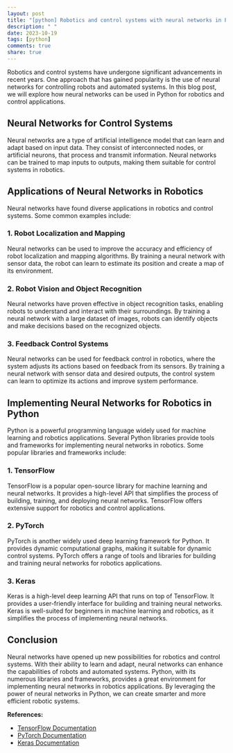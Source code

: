 ```yaml
---
layout: post
title: "[python] Robotics and control systems with neural networks in Python"
description: " "
date: 2023-10-19
tags: [python]
comments: true
share: true
---
```


Robotics and control systems have undergone significant advancements in recent years. One approach that has gained popularity is the use of neural networks for controlling robots and automated systems. In this blog post, we will explore how neural networks can be used in Python for robotics and control applications.

## Neural Networks for Control Systems

Neural networks are a type of artificial intelligence model that can learn and adapt based on input data. They consist of interconnected nodes, or artificial neurons, that process and transmit information. Neural networks can be trained to map inputs to outputs, making them suitable for control systems in robotics.

## Applications of Neural Networks in Robotics

Neural networks have found diverse applications in robotics and control systems. Some common examples include:

### 1. Robot Localization and Mapping

Neural networks can be used to improve the accuracy and efficiency of robot localization and mapping algorithms. By training a neural network with sensor data, the robot can learn to estimate its position and create a map of its environment.

### 2. Robot Vision and Object Recognition

Neural networks have proven effective in object recognition tasks, enabling robots to understand and interact with their surroundings. By training a neural network with a large dataset of images, robots can identify objects and make decisions based on the recognized objects.

### 3. Feedback Control Systems

Neural networks can be used for feedback control in robotics, where the system adjusts its actions based on feedback from its sensors. By training a neural network with sensor data and desired outputs, the control system can learn to optimize its actions and improve system performance.

## Implementing Neural Networks for Robotics in Python

Python is a powerful programming language widely used for machine learning and robotics applications. Several Python libraries provide tools and frameworks for implementing neural networks in robotics. Some popular libraries and frameworks include:

### 1. TensorFlow

TensorFlow is a popular open-source library for machine learning and neural networks. It provides a high-level API that simplifies the process of building, training, and deploying neural networks. TensorFlow offers extensive support for robotics and control applications.

### 2. PyTorch

PyTorch is another widely used deep learning framework for Python. It provides dynamic computational graphs, making it suitable for dynamic control systems. PyTorch offers a range of tools and libraries for building and training neural networks for robotics applications.

### 3. Keras

Keras is a high-level deep learning API that runs on top of TensorFlow. It provides a user-friendly interface for building and training neural networks. Keras is well-suited for beginners in machine learning and robotics, as it simplifies the process of implementing neural networks.

## Conclusion

Neural networks have opened up new possibilities for robotics and control systems. With their ability to learn and adapt, neural networks can enhance the capabilities of robots and automated systems. Python, with its numerous libraries and frameworks, provides a great environment for implementing neural networks in robotics applications. By leveraging the power of neural networks in Python, we can create smarter and more efficient robotic systems.

**References:**

- [TensorFlow Documentation](https://www.tensorflow.org/)
- [PyTorch Documentation](https://pytorch.org/docs/stable/index.html)
- [Keras Documentation](https://keras.io/)